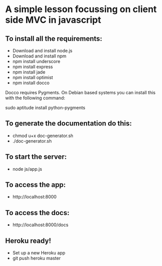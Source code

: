 # A simple lesson focussing on client side MVC in javascript

## To install all the requirements:

* Download and install node.js
* Download and install npm
* npm install underscore
* npm install express
* npm install jade
* npm install optimist
* npm install docco

Docco requires Pygments. On Debian based systems you can install this with the following command:

sudo aptitude install python-pygments

## To generate the documentation do this:

* chmod u+x doc-generator.sh
* ./doc-generator.sh

## To start the server:

* node js/app.js

## To access the app:

* http://localhost:8000

## To access the docs:

* http://localhost:8000/docs

## Heroku ready!

* Set up a new Heroku app 
* git push heroku master 
